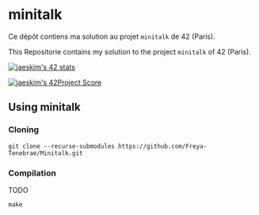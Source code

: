 # minitalk

Ce dépôt contiens ma solution au projet `minitalk` de 42 (Paris).

This Repositorie contains my solution to the project `minitalk` of 42 (Paris).

[![jaeskim's 42 stats](https://badge42.herokuapp.com/api/stats/cmaginot?cursus=42cursus&privacyName=true)](https://github.com/JaeSeoKim/badge42)

[![jaeskim's 42Project Score](https://badge42.herokuapp.com/api/project/cmaginot/push_swap)](https://github.com/JaeSeoKim/badge42)

## Using minitalk

### Cloning

```shell
git clone --recurse-submodules https://github.com/Freya-Tenebrae/Minitalk.git
```

### Compilation

TODO

```shell
make
```